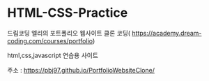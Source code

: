 # HTML-CSS-Practice
드림코딩 엘리의 포트폴리오 웹사이트 클론 코딩( https://academy.dream-coding.com/courses/portfolio)

html,css,javascript 연습용 사이트

주소 : https://pbj97.github.io/PortfolioWebsiteClone/ 
